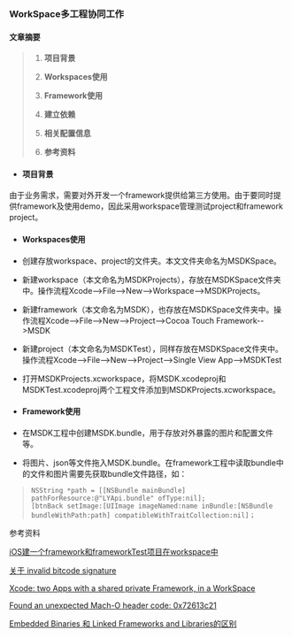 ### WorkSpace多工程协同工作

#### **文章摘要**

> 1. **项目背景**
>
> 2. **Workspaces使用**
>
> 3. **Framework使用**
>
> 4. **建立依赖**
>
> 5. **相关配置信息**
>
> 6. **参考资料**

#### 

* #### 项目背景

由于业务需求，需要对外开发一个framework提供给第三方使用。由于要同时提供framework及使用demo，因此采用workspace管理测试project和framework project。

* #### **Workspaces使用**
* 创建存放workspace、project的文件夹。本文文件夹命名为MSDKSpace。

* 新建workspace（本文命名为MSDKProjects），存放在MSDKSpace文件夹中。操作流程Xcode--&gt;File--&gt;New--&gt;Workspace--&gt;MSDKProjects。

* 新建framework（本文命名为MSDK），也存放在MSDKSpace文件夹中。操作流程Xcode--&gt;File--&gt;New--&gt;Project--&gt;Cocoa Touch Framework--&gt;MSDK

* 新建project（本文命名为MSDKTest），同样存放在MSDKSpace文件夹中。操作流程Xcode--&gt;File--&gt;New--&gt;Project--&gt;Single View App--&gt;MSDKTest

* 打开MSDKProjects.xcworkspace，将MSDK.xcodeproj和MSDKTest.xcodeproj两个工程文件添加到MSDKProjects.xcworkspace。

* #### **Framework使用**
* 在MSDK工程中创建MSDK.bundle，用于存放对外暴露的图片和配置文件等。

* 将图片、json等文件拖入MSDK.bundle。在framework工程中读取bundle中的文件和图片需要先获取bundle文件路径，如：

> ```
> NSString *path = [[NSBundle mainBundle] pathForResource:@"LYApi.bundle" ofType:nil];
> [btnBack setImage:[UIImage imageNamed:name inBundle:[NSBundle bundleWithPath:path] compatibleWithTraitCollection:nil]；
> ```



参考资料

[iOS建一个framework和frameworkTest项目在workspace中](https://www.jianshu.com/p/a488399a14cd)

[关于 invalid bitcode signature](https://juejin.im/entry/5948c3b88d6d81cc72fd2c5e)

[Xcode: two Apps with a shared private Framework, in a WorkSpace](http://netsplit.com/xcode-two-apps-with-a-shared-private-framework-in-a-workspace)

[Found an unexpected Mach-O header code: 0x72613c21](https://www.jianshu.com/p/49f94e711fc2)

[Embedded Binaries 和 Linked Frameworks and Libraries的区别](https://www.googleapple.com/Embedded-Binaries-和-Linked-Frameworks-and-Libraries的区别.html)

